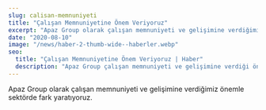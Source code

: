 ```yaml
---
slug: calisan-memnuniyeti
title: "Çalışan Memnuniyetine Önem Veriyoruz"
excerpt: "Apaz Group olarak çalışan memnuniyeti ve gelişimine verdiğimiz önemle sektörde fark yaratıyoruz."
date: "2020-08-10"
image: "/news/haber-2-thumb-wide--haberler.webp"
seo:
  title: "Çalışan Memnuniyetine Önem Veriyoruz | Haber"
  description: "Apaz Group çalışan memnuniyeti ve gelişimine verdiği önem."
---
```

Apaz Group olarak çalışan memnuniyeti ve gelişimine verdiğimiz önemle sektörde fark yaratıyoruz.
